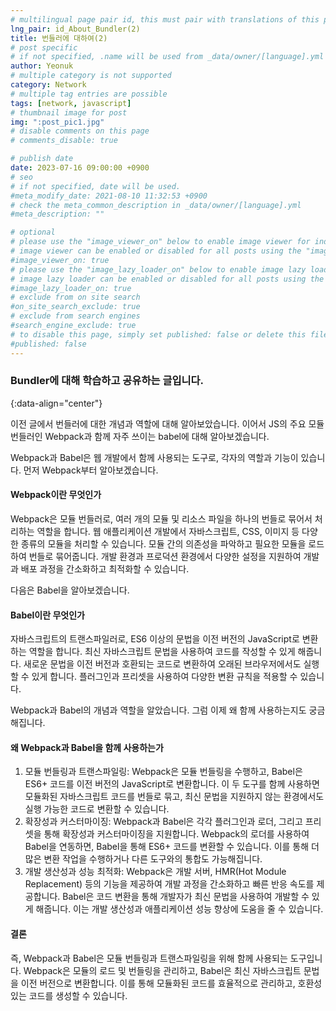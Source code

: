 ```yaml
---
# multilingual page pair id, this must pair with translations of this page. (This name must be unique)
lng_pair: id_About_Bundler(2)
title: 번들러에 대하여(2)
# post specific
# if not specified, .name will be used from _data/owner/[language].yml
author: Yeonuk
# multiple category is not supported
category: Network
# multiple tag entries are possible
tags: [network, javascript]
# thumbnail image for post
img: ":post_pic1.jpg"
# disable comments on this page
# comments_disable: true

# publish date
date: 2023-07-16 09:00:00 +0900
# seo
# if not specified, date will be used.
#meta_modify_date: 2021-08-10 11:32:53 +0900
# check the meta_common_description in _data/owner/[language].yml
#meta_description: ""

# optional
# please use the "image_viewer_on" below to enable image viewer for individual pages or posts (_posts/ or [language]/_posts folders).
# image viewer can be enabled or disabled for all posts using the "image_viewer_posts: true" setting in _data/conf/main.yml.
#image_viewer_on: true
# please use the "image_lazy_loader_on" below to enable image lazy loader for individual pages or posts (_posts/ or [language]/_posts folders).
# image lazy loader can be enabled or disabled for all posts using the "image_lazy_loader_posts: true" setting in _data/conf/main.yml.
#image_lazy_loader_on: true
# exclude from on site search
#on_site_search_exclude: true
# exclude from search engines
#search_engine_exclude: true
# to disable this page, simply set published: false or delete this file
#published: false
---
```


<!-- outline-start -->

### Bundler에 대해 학습하고 공유하는 글입니다.

{:data-align="center"}

<!-- outline-end -->

이전 글에서 번들러에 대한 개념과 역할에 대해 알아보았습니다.
이어서 JS의 주요 모듈 번들러인 Webpack과 함께 자주 쓰이는 babel에 대해 알아보겠습니다.

Webpack과 Babel은 웹 개발에서 함께 사용되는 도구로, 각자의 역할과 기능이 있습니다.
먼저 Webpack부터 알아보겠습니다.

#### Webpack이란 무엇인가

Webpack은 모듈 번들러로, 여러 개의 모듈 및 리소스 파일을 하나의 번들로 묶어서 처리하는 역할을 합니다.
웹 애플리케이션 개발에서 자바스크립트, CSS, 이미지 등 다양한 종류의 모듈을 처리할 수 있습니다. 모듈 간의 의존성을 파악하고 필요한 모듈을 로드하여 번들로 묶어줍니다.
개발 환경과 프로덕션 환경에서 다양한 설정을 지원하여 개발과 배포 과정을 간소화하고 최적화할 수 있습니다.

다음은 Babel을 알아보겠습니다.

#### Babel이란 무엇인가

자바스크립트의 트랜스파일러로, ES6 이상의 문법을 이전 버전의 JavaScript로 변환하는 역할을 합니다.
최신 자바스크립트 문법을 사용하여 코드를 작성할 수 있게 해줍니다.
새로운 문법을 이전 버전과 호환되는 코드로 변환하여 오래된 브라우저에서도 실행할 수 있게 합니다.
플러그인과 프리셋을 사용하여 다양한 변환 규칙을 적용할 수 있습니다.

Webpack과 Babel의 개념과 역할을 알았습니다. 그럼 이제 왜 함께 사용하는지도 궁금해집니다.

#### 왜 Webpack과 Babel을 함께 사용하는가

1. 모듈 번들링과 트랜스파일링: Webpack은 모듈 번들링을 수행하고, Babel은 ES6+ 코드를 이전 버전의 JavaScript로 변환합니다. 이 두 도구를 함께 사용하면 모듈화된 자바스크립트 코드를 번들로 묶고, 최신 문법을 지원하지 않는 환경에서도 실행 가능한 코드로 변환할 수 있습니다.
2. 확장성과 커스터마이징: Webpack과 Babel은 각각 플러그인과 로더, 그리고 프리셋을 통해 확장성과 커스터마이징을 지원합니다. Webpack의 로더를 사용하여 Babel을 연동하면, Babel을 통해 ES6+ 코드를 변환할 수 있습니다. 이를 통해 더 많은 변환 작업을 수행하거나 다른 도구와의 통합도 가능해집니다.
3. 개발 생산성과 성능 최적화: Webpack은 개발 서버, HMR(Hot Module Replacement) 등의 기능을 제공하여 개발 과정을 간소화하고 빠른 반응 속도를 제공합니다. Babel은 코드 변환을 통해 개발자가 최신 문법을 사용하여 개발할 수 있게 해줍니다. 이는 개발 생산성과 애플리케이션 성능 향상에 도움을 줄 수 있습니다.

#### 결론

즉, Webpack과 Babel은 모듈 번들링과 트랜스파일링을 위해 함께 사용되는 도구입니다.
Webpack은 모듈의 로드 및 번들링을 관리하고, Babel은 최신 자바스크립트 문법을 이전 버전으로 변환합니다.
이를 통해 모듈화된 코드를 효율적으로 관리하고, 호환성 있는 코드를 생성할 수 있습니다.
